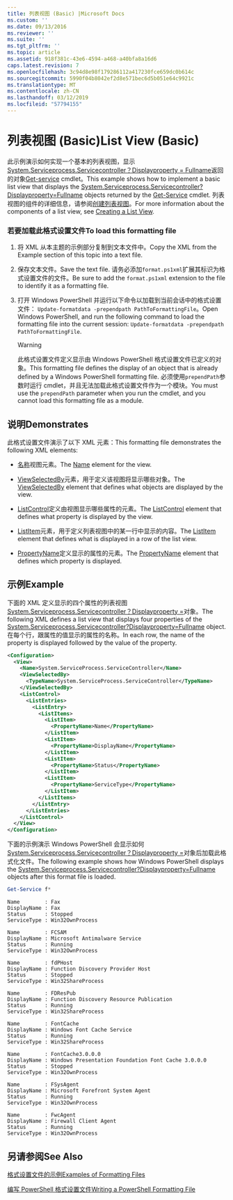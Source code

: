```yaml
---
title: 列表视图 (Basic) |Microsoft Docs
ms.custom: ''
ms.date: 09/13/2016
ms.reviewer: ''
ms.suite: ''
ms.tgt_pltfrm: ''
ms.topic: article
ms.assetid: 918f381c-43e6-4594-a468-a40bfa8a16d6
caps.latest.revision: 7
ms.openlocfilehash: 3c94d8e98f179286112a417230fce659dc0b614c
ms.sourcegitcommit: 5990f04b8042ef2d8e571bec6d5b051e64c9921c
ms.translationtype: MT
ms.contentlocale: zh-CN
ms.lasthandoff: 03/12/2019
ms.locfileid: "57794155"
---
```

# <a name="list-view-basic"></a><span data-ttu-id="77137-102">列表视图 (Basic)</span><span class="sxs-lookup"><span data-stu-id="77137-102">List View (Basic)</span></span>

<span data-ttu-id="77137-103">此示例演示如何实现一个基本的列表视图，显示[System.Serviceprocess.Servicecontroller？Displayproperty = Fullname](/dotnet/api/System.ServiceProcess.ServiceController)返回的对象[Get-service](/powershell/module/microsoft.powershell.management/get-service) cmdlet。</span><span class="sxs-lookup"><span data-stu-id="77137-103">This example shows how to implement a basic list view that displays the [System.Serviceprocess.Servicecontroller?Displayproperty=Fullname](/dotnet/api/System.ServiceProcess.ServiceController) objects returned by the [Get-Service](/powershell/module/microsoft.powershell.management/get-service) cmdlet.</span></span> <span data-ttu-id="77137-104">列表视图的组件的详细信息，请参阅[创建列表视图](./creating-a-list-view.md)。</span><span class="sxs-lookup"><span data-stu-id="77137-104">For more information about the components of a list view, see [Creating a List View](./creating-a-list-view.md).</span></span>

### <a name="to-load-this-formatting-file"></a><span data-ttu-id="77137-105">若要加载此格式设置文件</span><span class="sxs-lookup"><span data-stu-id="77137-105">To load this formatting file</span></span>

1. <span data-ttu-id="77137-106">将 XML 从本主题的示例部分复制到文本文件中。</span><span class="sxs-lookup"><span data-stu-id="77137-106">Copy the XML from the Example section of this topic into a text file.</span></span>

2. <span data-ttu-id="77137-107">保存文本文件。</span><span class="sxs-lookup"><span data-stu-id="77137-107">Save the text file.</span></span> <span data-ttu-id="77137-108">请务必添加`format.ps1xml`扩展其标识为格式设置文件的文件。</span><span class="sxs-lookup"><span data-stu-id="77137-108">Be sure to add the `format.ps1xml` extension to the file to identify it as a formatting file.</span></span>

3. <span data-ttu-id="77137-109">打开 Windows PowerShell 并运行以下命令以加载到当前会话中的格式设置文件： `Update-formatdata -prependpath PathToFormattingFile`。</span><span class="sxs-lookup"><span data-stu-id="77137-109">Open Windows PowerShell, and run the following command to load the formatting file into the current session: `Update-formatdata -prependpath PathToFormattingFile`.</span></span>

   > [!WARNING]
   > <span data-ttu-id="77137-110">此格式设置文件定义显示由 Windows PowerShell 格式设置文件已定义的对象。</span><span class="sxs-lookup"><span data-stu-id="77137-110">This formatting file defines the display of an object that is already defined by a Windows PowerShell formatting file.</span></span> <span data-ttu-id="77137-111">必须使用`prependPath`参数时运行 cmdlet，并且无法加载此格式设置文件作为一个模块。</span><span class="sxs-lookup"><span data-stu-id="77137-111">You must use the `prependPath` parameter when you run the cmdlet, and you cannot load this formatting file as a module.</span></span>

## <a name="demonstrates"></a><span data-ttu-id="77137-112">说明</span><span class="sxs-lookup"><span data-stu-id="77137-112">Demonstrates</span></span>

<span data-ttu-id="77137-113">此格式设置文件演示了以下 XML 元素：</span><span class="sxs-lookup"><span data-stu-id="77137-113">This formatting file demonstrates the following XML elements:</span></span>

- <span data-ttu-id="77137-114">[名称](./name-element-for-view-format.md)视图元素。</span><span class="sxs-lookup"><span data-stu-id="77137-114">The [Name](./name-element-for-view-format.md) element for the view.</span></span>

- <span data-ttu-id="77137-115">[ViewSelectedBy](./viewselectedby-element-format.md)元素，用于定义该视图将显示哪些对象。</span><span class="sxs-lookup"><span data-stu-id="77137-115">The [ViewSelectedBy](./viewselectedby-element-format.md) element that defines what objects are displayed by the view.</span></span>

- <span data-ttu-id="77137-116">[ListControl](./listcontrol-element-format.md)定义由视图显示哪些属性的元素。</span><span class="sxs-lookup"><span data-stu-id="77137-116">The [ListControl](./listcontrol-element-format.md) element that defines what property is displayed by the view.</span></span>

- <span data-ttu-id="77137-117">[ListItem](./listitem-element-for-listitems-for-listcontrol-format.md)元素，用于定义列表视图中的某一行中显示的内容。</span><span class="sxs-lookup"><span data-stu-id="77137-117">The [ListItem](./listitem-element-for-listitems-for-listcontrol-format.md) element that defines what is displayed in a row of the list view.</span></span>

- <span data-ttu-id="77137-118">[PropertyName](./propertyname-element-for-listitem-for-listcontrol-format.md)定义显示的属性的元素。</span><span class="sxs-lookup"><span data-stu-id="77137-118">The [PropertyName](./propertyname-element-for-listitem-for-listcontrol-format.md) element that defines which property is displayed.</span></span>

## <a name="example"></a><span data-ttu-id="77137-119">示例</span><span class="sxs-lookup"><span data-stu-id="77137-119">Example</span></span>

<span data-ttu-id="77137-120">下面的 XML 定义显示的四个属性的列表视图[System.Serviceprocess.Servicecontroller？Displayproperty =](/dotnet/api/System.ServiceProcess.ServiceController)对象。</span><span class="sxs-lookup"><span data-stu-id="77137-120">The following XML defines a list view that displays four properties of the [System.Serviceprocess.Servicecontroller?Displayproperty=Fullname](/dotnet/api/System.ServiceProcess.ServiceController) object.</span></span> <span data-ttu-id="77137-121">在每个行，跟属性的值显示的属性的名称。</span><span class="sxs-lookup"><span data-stu-id="77137-121">In each row, the name of the property is displayed followed by the value of the property.</span></span>

```xml
<Configuration>
  <View>
    <Name>System.ServiceProcess.ServiceController</Name>
    <ViewSelectedBy>
      <TypeName>System.ServiceProcess.ServiceController</TypeName>
    </ViewSelectedBy>
    <ListControl>
      <ListEntries>
        <ListEntry>
          <ListItems>
            <ListItem>
              <PropertyName>Name</PropertyName>
            </ListItem>
            <ListItem>
              <PropertyName>DisplayName</PropertyName>
            </ListItem>
            <ListItem>
              <PropertyName>Status</PropertyName>
            </ListItem>
            <ListItem>
              <PropertyName>ServiceType</PropertyName>
            </ListItem>
          </ListItems>
        </ListEntry>
      </ListEntries>
    </ListControl>
  </View>
</Configuration>
```

<span data-ttu-id="77137-122">下面的示例演示 Windows PowerShell 会显示如何[System.Serviceprocess.Servicecontroller？Displayproperty =](/dotnet/api/System.ServiceProcess.ServiceController)对象后加载此格式化文件。</span><span class="sxs-lookup"><span data-stu-id="77137-122">The following example shows how Windows PowerShell displays the [System.Serviceprocess.Servicecontroller?Displayproperty=Fullname](/dotnet/api/System.ServiceProcess.ServiceController) objects after this format file is loaded.</span></span>

```powershell
Get-Service f*
```

```output
Name        : Fax
DisplayName : Fax
Status      : Stopped
ServiceType : Win32OwnProcess

Name        : FCSAM
DisplayName : Microsoft Antimalware Service
Status      : Running
ServiceType : Win32OwnProcess

Name        : fdPHost
DisplayName : Function Discovery Provider Host
Status      : Stopped
ServiceType : Win32ShareProcess

Name        : FDResPub
DisplayName : Function Discovery Resource Publication
Status      : Running
ServiceType : Win32ShareProcess

Name        : FontCache
DisplayName : Windows Font Cache Service
Status      : Running
ServiceType : Win32ShareProcess

Name        : FontCache3.0.0.0
DisplayName : Windows Presentation Foundation Font Cache 3.0.0.0
Status      : Stopped
ServiceType : Win32OwnProcess

Name        : FSysAgent
DisplayName : Microsoft Forefront System Agent
Status      : Running
ServiceType : Win32OwnProcess

Name        : FwcAgent
DisplayName : Firewall Client Agent
Status      : Running
ServiceType : Win32OwnProcess
```

## <a name="see-also"></a><span data-ttu-id="77137-123">另请参阅</span><span class="sxs-lookup"><span data-stu-id="77137-123">See Also</span></span>

[<span data-ttu-id="77137-124">格式设置文件的示例</span><span class="sxs-lookup"><span data-stu-id="77137-124">Examples of Formatting Files</span></span>](./examples-of-formatting-files.md)

[<span data-ttu-id="77137-125">编写 PowerShell 格式设置文件</span><span class="sxs-lookup"><span data-stu-id="77137-125">Writing a PowerShell Formatting File</span></span>](./writing-a-powershell-formatting-file.md)
